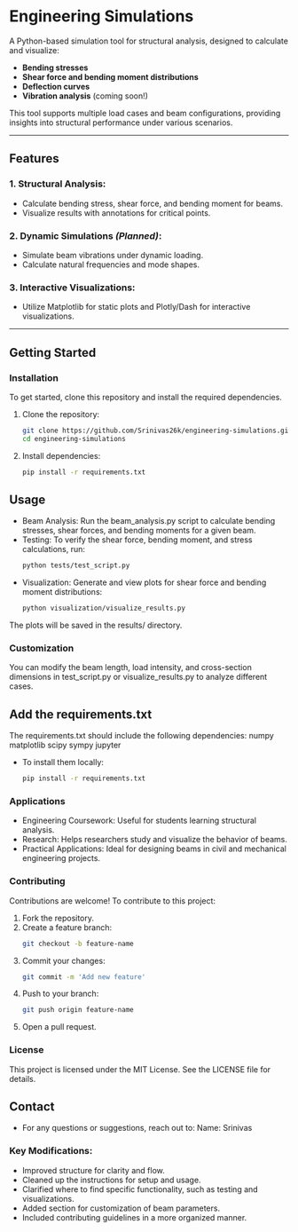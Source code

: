 # Engineering Simulations

A Python-based simulation tool for structural analysis, designed to calculate and visualize:
- **Bending stresses**
- **Shear force and bending moment distributions**
- **Deflection curves**
- **Vibration analysis** (coming soon!)

This tool supports multiple load cases and beam configurations, providing insights into structural performance under various scenarios.

---

## Features

### 1. **Structural Analysis**:
- Calculate bending stress, shear force, and bending moment for beams.
- Visualize results with annotations for critical points.

### 2. **Dynamic Simulations** *(Planned)*:
- Simulate beam vibrations under dynamic loading.
- Calculate natural frequencies and mode shapes.

### 3. **Interactive Visualizations**:
- Utilize Matplotlib for static plots and Plotly/Dash for interactive visualizations.

---

## Getting Started

### Installation

To get started, clone this repository and install the required dependencies.

1. Clone the repository:
   ```bash
   git clone https://github.com/Srinivas26k/engineering-simulations.git
   cd engineering-simulations

2. Install dependencies:
   ```bash
   pip install -r requirements.txt

## Usage
- Beam Analysis: Run the beam_analysis.py script to calculate bending stresses, shear forces, and bending moments for a given beam.
- Testing: To verify the shear force, bending moment, and stress calculations, run:
  ```bash
  python tests/test_script.py
- Visualization: Generate and view plots for shear force and bending moment distributions:
  ```bash
  python visualization/visualize_results.py
The plots will be saved in the results/ directory.

### Customization
You can modify the beam length, load intensity, and cross-section dimensions in test_script.py or visualize_results.py to analyze different cases.

## Add the requirements.txt
The requirements.txt should include the following dependencies:
numpy
matplotlib
scipy
sympy
jupyter

- To install them locally:
   ```bash
   pip install -r requirements.txt

### Applications
- Engineering Coursework: Useful for students learning structural analysis.
- Research: Helps researchers study and visualize the behavior of beams.
- Practical Applications: Ideal for designing beams in civil and mechanical engineering projects.

### Contributing
Contributions are welcome! To contribute to this project:
1. Fork the repository.
2. Create a feature branch:
   ```bash
   git checkout -b feature-name

3. Commit your changes:
   ```bash
   git commit -m 'Add new feature'

4. Push to your branch:
   ```bash
   git push origin feature-name

5. Open a pull request.

### License
This project is licensed under the MIT License. See the LICENSE file for details.

## Contact
- For any questions or suggestions, reach out to:
   Name: Srinivas

### Key Modifications:
- Improved structure for clarity and flow.
- Cleaned up the instructions for setup and usage.
- Clarified where to find specific functionality, such as testing and visualizations.
- Added section for customization of beam parameters.
- Included contributing guidelines in a more organized manner.
